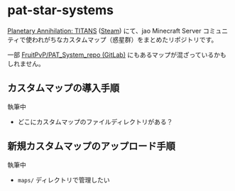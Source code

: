 # pat-star-systems

[Planetary Annihilation: TITANS](https://planetaryannihilation.com) ([Steam](https://store.steampowered.com/app/386070/)) にて、jao Minecraft Server コミュニティで使われがちなカスタムマップ（惑星群）をまとめたリポジトリです。

一部 [FruitPvP/PAT_System_repo (GitLab)](https://gitlab.com/FruitPvP/PAT_System_repo) にもあるマップが混ざっているかもしれません。

## カスタムマップの導入手順

執筆中

- どこにカスタムマップのファイルディレクトリがある？

## 新規カスタムマップのアップロード手順

執筆中

- `maps/` ディレクトリで管理したい
